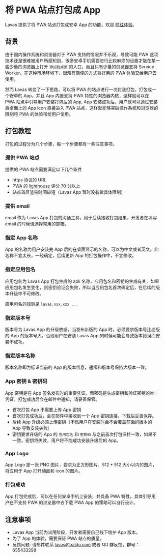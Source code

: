 # 将 PWA 站点打包成 App

Lavas 提供了将 PWA 站点打包成安卓 App 的功能，欢迎 [前往体验](https://lavas.baidu.com/app)。

## 背景

由于国内操作系统和浏览器对于 PWA 支持的情况并不乐观，导致可能 PWA 这项技术还是很难被用户所感知到，很多安卓手机需要进行比较麻烦的设置才能在某一些少量的浏览器上打开 `添加到桌面` 的入口，而且只有少量的浏览器支持 Service Worker。在这种市场环境下，很难有简便的方式将好用的 PWA 体验交给用户去使用。

然而 Lavas 转变了一下思路，可以将 PWA 的站点进行一次封装打包，打包成一个安卓的 App，并且 App 内置支持 PWA 特性的浏览器内核，这样就可以在 PWA 站点中引导用户安装打包后的 App, App 安装成功后，用户就可以通过安装后桌面上的 App icon 直接进入 PWA 站点，这样就能够突破操作系统和浏览器的限制将 PWA 的体验带给用户使用。

## 打包教程

打包的过程分为几个步骤，每一个步骤都有一些注意事项。

### 提供 PWA 站点

提供的 PWA 站点需要满足以下几个条件

- https 协议的 URL
- PWA 的 [lighthouse](https://lavas.baidu.com/guide/vue/doc/vue/more/check-your-pwa-website#Lighthouse) 评分 70 分以上
- 站点首屏渲染时间较短（Lavas App 暂时没有做具体限制）

### 提供 email

email 作为 Lavas App 打包的沟通工具，用于后续接收打包结果，开发者在填写 email 的时候请选择常用的邮箱。

### 指定 App 名称

App 的名称为用户安装完 App 后的在桌面显示的名称，可以为中文或者英文。此名称不宜太长，一经确定，后续更新 App 的打包操作中，不宜修改。

### 指定应用包名

应用包名为 Lavas App 打包生成的 apk 名称，应用包名和密钥的生成有关，如果应用包名发生变化，则密钥验证会失败，所以当应用包名首次确定后，在后续的版本升级中不可修改。

应用包名的规则是 `lavas.xxx.xxx ...`

### 指定版本号

版本号为 Lavas App 的升级依据，当发布新版的 App 时，必须要求版本号比老版的 App 的版本号大，否则用户在安装 Lavas App 的时候可能会导致版本错误而安装不成功。

### 指定版本名称

版本名称即为标识当前的 App 的版本信息，通常和版本号保持大版本一致。

### App 密钥 & 密钥码

App 密钥是在 App 签名发布时的重要凭证。而密码是生成密钥和验证密钥的唯一凭证，打包成功后会在邮件中通知，请妥善保管。

- 首次打包 App 不需要上传 App 密钥
- 首次打包成功后，会在邮件中接收到一个 App 密钥连接，下载后妥善保存。
- 后续 App 升级必须上传密钥（不然用户在安装时会不会覆盖前面的版本的 App 导致安装失败）
- 密钥要求升级的 App 的 `应用包名` 和 `密钥码` 与之前首次打包保持一致，如果不一致，密钥将失效，用户将不能成功安装升级后的 App。

### App Logo

App Logo 是一张 PNG 图片，要求为正方形图片，512 * 512 大小以内的图片，将应用于 App 打开动画和 icon 的图片。

### 打包成功

App 打包完成后，可以在任何安卓手机上安装，并具备 PWA 特性。具体引导用户在不支持 PWA 的浏览器中去下载 PWA App 的策略可以自行设计。

## 注意事项

- Lavas App 当前为试用阶段，开发者需要自己线下维护 App 版本。
- 为了 App 的体验，需要保证 PWA 站点的质量。
- 反馈问题: 请邮件联系 lavas@baidu.com 或者 QQ 群反馈，群号：655433298